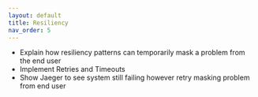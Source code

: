```yaml
---
layout: default
title: Resiliency
nav_order: 5
---
```


* Explain how resiliency patterns can temporarily mask a problem from the end user
* Implement Retries and Timeouts
* Show Jaeger to see system still failing however retry masking problem from end user